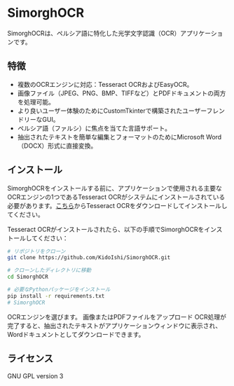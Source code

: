 # SimorghOCR

SimorghOCRは、ペルシア語に特化した光学文字認識（OCR）アプリケーションです。

## 特徴

- 複数のOCRエンジンに対応：Tesseract OCRおよびEasyOCR。
- 画像ファイル（JPEG、PNG、BMP、TIFFなど）とPDFドキュメントの両方を処理可能。
- より良いユーザー体験のためにCustomTkinterで構築されたユーザーフレンドリーなGUI。
- ペルシア語（ファルシ）に焦点を当てた言語サポート。
- 抽出されたテキストを簡単な編集とフォーマットのためにMicrosoft Word（DOCX）形式に直接変換。

## インストール

SimorghOCRをインストールする前に、アプリケーションで使用される主要なOCRエンジンの1つであるTesseract OCRがシステムにインストールされている必要があります。[こちら](https://github.com/tesseract-ocr/tesseract)からTesseract OCRをダウンロードしてインストールしてください。

Tesseract OCRがインストールされたら、以下の手順でSimorghOCRをインストールしてください：

```bash
# リポジトリをクローン
git clone https://github.com/KidoIshi/SimorghOCR.git

# クローンしたディレクトリに移動
cd SimorghOCR

# 必要なPythonパッケージをインストール
pip install -r requirements.txt
# SimorghOCR
```
OCRエンジンを選びます。
画像またはPDFファイルをアップロード
OCR処理が完了すると、抽出されたテキストがアプリケーションウィンドウに表示され、Wordドキュメントとしてダウンロードできます。

## ライセンス
GNU GPL version 3

